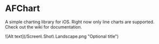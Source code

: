 AFChart
=======

A simple charting library for iOS. Right now only line charts are supported. Check out the wiki for documentation.

![Alt text](/Screen\ Shot\ Landscape.png "Optional title")
